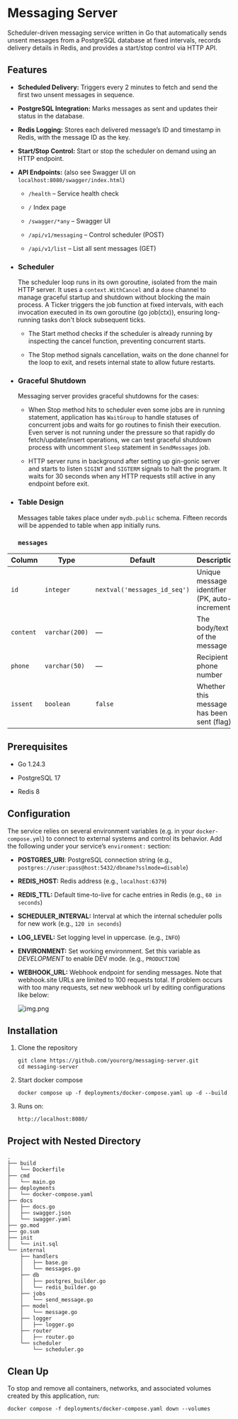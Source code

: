 # Messaging Server

Scheduler-driven messaging service written in Go
that automatically sends unsent messages from a PostgreSQL database at fixed intervals, records delivery details in Redis, and provides a start/stop control via HTTP API.

## Features

- **Scheduled Delivery:** Triggers every 2 minutes to fetch and send the first two unsent messages in sequence.
- **PostgreSQL Integration:** Marks messages as sent and updates their status in the database.
- **Redis Logging:** Stores each delivered message’s ID and timestamp in Redis, with the message ID as the key.
- **Start/Stop Control:** Start or stop the scheduler on demand using an HTTP endpoint.


- **API Endpoints:** (also see Swagger UI on ```localhost:8080/swagger/index.html```)
  - `/health` – Service health check

  - `/` Index page

  - `/swagger/*any` – Swagger UI

  - `/api/v1/messaging` – Control scheduler (POST)

  - `/api/v1/list` – List all sent messages (GET)

- ### Scheduler
    The scheduler loop runs in its own goroutine, isolated from the main HTTP server. It uses a ```context.WithCancel``` and 
    a ```done``` channel to manage graceful startup and shutdown without blocking the main process. A Ticker triggers the job function 
    at fixed intervals, with each invocation executed in its own goroutine (go job(ctx)), ensuring long-running tasks don't block subsequent ticks.

  - The Start method checks if the scheduler is already running by inspecting the cancel function, preventing concurrent starts.

  - The Stop method signals cancellation, waits on the done channel for the loop to exit, and resets internal state to allow future restarts.

- ### Graceful Shutdown
    Messaging server provides graceful shutdowns for the cases:

    - When Stop method hits to scheduler even some jobs are in running statement,
  application has ```WaitGroup``` to handle statuses of concurrent jobs and
  waits for go routines to finish their execution. Even server is not running under the pressure
  so that rapidly do fetch/update/insert operations, we can test graceful shutdown
  process with uncomment ```Sleep``` statement in ```SendMessages``` job.
  
    - HTTP server runs in background after setting up gin-gonic server and starts to listen
  ```SIGINT``` and ```SIGTERM``` signals to halt the program. It waits for 30 seconds
  when any HTTP requests still active in any endpoint before exit.

- ### Table Design
    Messages table takes place under ```mydb.public``` schema. Fifteen records will be appended to table when app initially runs. 
  ### `messages`

| Column  | Type            | Default                          | Description                                 |
| ------- | --------------- | -------------------------------- | ------------------------------------------- |
| `id`    | `integer`       | `nextval('messages_id_seq')`     | Unique message identifier (PK, auto-increment) |
| `content` | `varchar(200)` | —                                | The body/text of the message                |
| `phone` | `varchar(50)`   | —                                | Recipient phone number                      |
| `issent` | `boolean`      | `false`                          | Whether this message has been sent (flag)   |


## Prerequisites

- Go 1.24.3

- PostgreSQL 17

- Redis 8

## Configuration

The service relies on several environment variables (e.g. in your `docker-compose.yml`) to connect to external systems and control its behavior. Add the following under your service’s `environment:` section:


- **POSTGRES_URI**: PostgreSQL connection string (e.g., ```postgres://user:pass@host:5432/dbname?sslmode=disable```)
- **REDIS_HOST:** Redis address (e.g., ```localhost:6379```)
- **REDIS_TTL:** Default time-to-live for cache entries in Redis  (e.g., ```60 in seconds```)
- **SCHEDULER_INTERVAL:** Interval at which the internal scheduler polls for new work (e.g., ```120 in seconds```)
- **LOG_LEVEL:** Set logging level in uppercase. (e.g., ```INFO```)
- **ENVIRONMENT:** Set working environment. Set this variable as *DEVELOPMENT* to enable DEV mode. (e.g., ```PRODUCTION```)
- **WEBHOOK_URL:** Webhook endpoint for sending messages. Note that webhook.site URLs are limited to 100 requests total.
 If problem occurs with too many requests, set new webhook url by editing configurations like below:

  ![img.png](assets/webhook.png)

## Installation
1. Clone the repository
    ```
   git clone https://github.com/yourorg/messaging-server.git
    cd messaging-server
   ```
2. Start docker compose
    ```
   docker compose up -f deployments/docker-compose.yaml up -d --build
   ```
3. Runs on:
    ```
   http://localhost:8080/
   ```

## Project with Nested Directory

```
.
├── build
│   └── Dockerfile
├── cmd
│   └── main.go
├── deployments
│   └── docker-compose.yaml
├── docs
│   ├── docs.go
│   ├── swagger.json
│   └── swagger.yaml
├── go.mod
├── go.sum
├── init
│   └── init.sql
└── internal
    ├── handlers
    │   ├── base.go
    │   └── messages.go
    ├── db
    │   ├── postgres_builder.go
    │   └── redis_builder.go
    ├── jobs
    │   └── send_message.go
    ├── model
    │   └── message.go
    ├── logger
    │   ├── logger.go
    ├── router
    │   ├── router.go
    └── scheduler
        └── scheduler.go
```


## Clean Up
To stop and remove all containers, networks, and associated volumes created by this application, run:
```
docker compose -f deployments/docker-compose.yaml down --volumes
```
